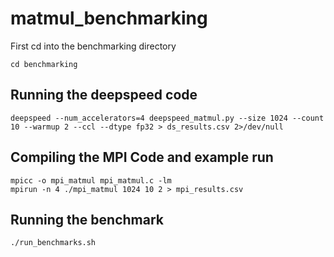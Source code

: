 # matmul_benchmarking
First cd into the benchmarking directory
```
cd benchmarking
```

## Running the deepspeed code
```
deepspeed --num_accelerators=4 deepspeed_matmul.py --size 1024 --count 10 --warmup 2 --ccl --dtype fp32 > ds_results.csv 2>/dev/null

```

## Compiling the MPI Code and example run
```
mpicc -o mpi_matmul mpi_matmul.c -lm
mpirun -n 4 ./mpi_matmul 1024 10 2 > mpi_results.csv
```

## Running the benchmark

```
./run_benchmarks.sh
```